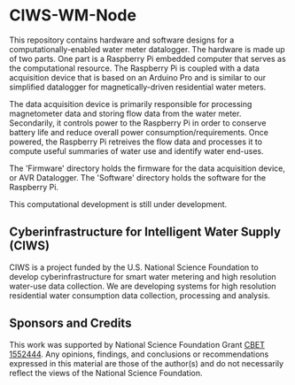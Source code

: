 # CIWS-WM-Node

This repository contains hardware and software designs for a computationally-enabled water meter datalogger. The hardware is made up of two parts. One part is a Raspberry Pi embedded computer that serves as the computational resource. The Raspberry Pi is coupled with a data acquisition device that is based on an Arduino Pro and is similar to our simplified datalogger for magnetically-driven residential water meters.

The data acquisition device is primarily responsible for processing magnetometer data and storing flow data from the water meter. Secondarily, it controls power to the Raspberry Pi in order to conserve battery life and reduce overall power consumption/requirements. Once powered, the Raspberry Pi retreives the flow data and processes it to compute useful summaries of water use and identify water end-uses.

The 'Firmware' directory holds the firmware for the data acquisition device, or AVR Datalogger. The 'Software' directory holds the software for the Raspberry Pi.

This computational development is still under development.

## Cyberinfrastructure for Intelligent Water Supply (CIWS) 

CIWS is a project funded by the U.S. National Science Foundation to develop cyberinfrastructure for smart water metering and high resolution water-use data collection. We are developing systems for high resolution residential water consumption data collection, processing and analysis.

## Sponsors and Credits

This work was supported by National Science Foundation Grant [CBET 1552444](https://www.nsf.gov/awardsearch/showAward?AWD_ID=1552444). Any opinions, findings, and conclusions or recommendations expressed in this material are those of the author(s) and do not necessarily reflect the views of the National Science Foundation.

